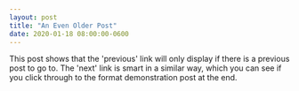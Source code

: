 ```yaml
---
layout: post
title: "An Even Older Post"
date: 2020-01-18 08:00:00-0600
---
```


This post shows that the 'previous' link will only display if there is a previous post to go to.
The 'next' link is smart in a similar way, which you can see if you click through to the format demonstration post at the end.

